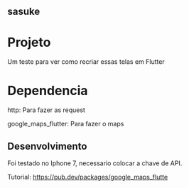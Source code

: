 ## sasuke

# Projeto

Um teste para ver como recriar essas telas em Flutter

# Dependencia

http: Para fazer as request

google_maps_flutter: Para fazer o maps

## Desenvolvimento

Foi testado no Iphone 7, necessario colocar a chave de API.

Tutorial: https://pub.dev/packages/google_maps_flutte